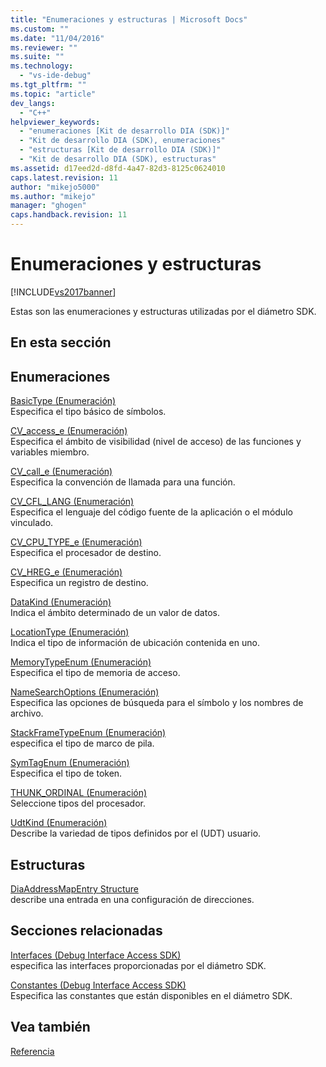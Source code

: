 ```yaml
---
title: "Enumeraciones y estructuras | Microsoft Docs"
ms.custom: ""
ms.date: "11/04/2016"
ms.reviewer: ""
ms.suite: ""
ms.technology: 
  - "vs-ide-debug"
ms.tgt_pltfrm: ""
ms.topic: "article"
dev_langs: 
  - "C++"
helpviewer_keywords: 
  - "enumeraciones [Kit de desarrollo DIA (SDK)]"
  - "Kit de desarrollo DIA (SDK), enumeraciones"
  - "estructuras [Kit de desarrollo DIA (SDK)]"
  - "Kit de desarrollo DIA (SDK), estructuras"
ms.assetid: d17eed2d-d8fd-4a47-82d3-8125c0624010
caps.latest.revision: 11
author: "mikejo5000"
ms.author: "mikejo"
manager: "ghogen"
caps.handback.revision: 11
---
```

# Enumeraciones y estructuras
[!INCLUDE[vs2017banner](../../code-quality/includes/vs2017banner.md)]

Estas son las enumeraciones y estructuras utilizadas por el diámetro SDK.  
  
## En esta sección  
  
## Enumeraciones  
 [BasicType \(Enumeración\)](../../debugger/debug-interface-access/basictype.md)  
 Especifica el tipo básico de símbolos.  
  
 [CV\_access\_e \(Enumeración\)](../../debugger/debug-interface-access/cv-access-e.md)  
 Especifica el ámbito de visibilidad \(nivel de acceso\) de las funciones y variables miembro.  
  
 [CV\_call\_e \(Enumeración\)](../../debugger/debug-interface-access/cv-call-e.md)  
 Especifica la convención de llamada para una función.  
  
 [CV\_CFL\_LANG \(Enumeración\)](../../debugger/debug-interface-access/cv-cfl-lang.md)  
 Especifica el lenguaje del código fuente de la aplicación o el módulo vinculado.  
  
 [CV\_CPU\_TYPE\_e \(Enumeración\)](../../debugger/debug-interface-access/cv-cpu-type-e.md)  
 Especifica el procesador de destino.  
  
 [CV\_HREG\_e \(Enumeración\)](../../debugger/debug-interface-access/cv-hreg-e.md)  
 Especifica un registro de destino.  
  
 [DataKind \(Enumeración\)](../../debugger/debug-interface-access/datakind.md)  
 Indica el ámbito determinado de un valor de datos.  
  
 [LocationType \(Enumeración\)](../../debugger/debug-interface-access/locationtype.md)  
 Indica el tipo de información de ubicación contenida en uno.  
  
 [MemoryTypeEnum \(Enumeración\)](../../debugger/debug-interface-access/memorytypeenum.md)  
 Especifica el tipo de memoria de acceso.  
  
 [NameSearchOptions \(Enumeración\)](../../debugger/debug-interface-access/namesearchoptions.md)  
 Especifica las opciones de búsqueda para el símbolo y los nombres de archivo.  
  
 [StackFrameTypeEnum \(Enumeración\)](../../debugger/debug-interface-access/stackframetypeenum.md)  
 especifica el tipo de marco de pila.  
  
 [SymTagEnum \(Enumeración\)](../../debugger/debug-interface-access/symtagenum.md)  
 Especifica el tipo de token.  
  
 [THUNK\_ORDINAL \(Enumeración\)](../../debugger/debug-interface-access/thunk-ordinal.md)  
 Seleccione tipos del procesador.  
  
 [UdtKind \(Enumeración\)](../../debugger/debug-interface-access/udtkind.md)  
 Describe la variedad de tipos definidos por el \(UDT\) usuario.  
  
## Estructuras  
 [DiaAddressMapEntry Structure](../../debugger/debug-interface-access/diaaddressmapentry.md)  
 describe una entrada en una configuración de direcciones.  
  
## Secciones relacionadas  
 [Interfaces \(Debug Interface Access SDK\)](../../debugger/debug-interface-access/interfaces-debug-interface-access-sdk.md)  
 especifica las interfaces proporcionadas por el diámetro SDK.  
  
 [Constantes \(Debug Interface Access SDK\)](../../debugger/debug-interface-access/constants-debug-interface-access-sdk.md)  
 Especifica las constantes que están disponibles en el diámetro SDK.  
  
## Vea también  
 [Referencia](../../debugger/debug-interface-access/debug-interface-access-sdk-reference.md)